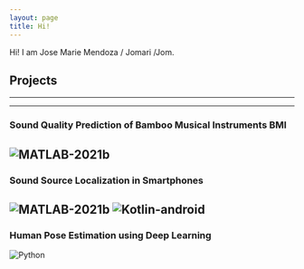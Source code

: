 ```yaml
---
layout: page
title: Hi!
---
```


Hi! I am Jose Marie Mendoza / Jomari /Jom. 

## Projects
---
---
### Sound Quality Prediction of Bamboo Musical Instruments BMI
![MATLAB-2021b](https://img.shields.io/badge/MATLAB-2021b-orange)
---
### Sound Source Localization in Smartphones
![MATLAB-2021b](https://img.shields.io/badge/MATLAB-2021b-orange) ![Kotlin-android](https://img.shields.io/badge/Kotlin-Android-brightgreen)
---
### Human Pose Estimation using Deep Learning
![Python](https://img.shields.io/badge/Keras-Python-green)
